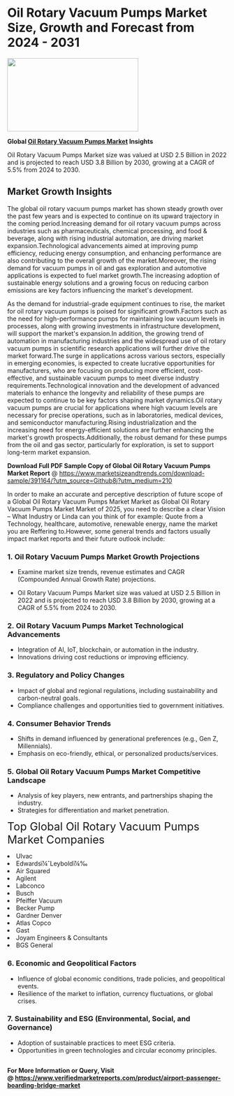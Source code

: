 <H1>Oil Rotary Vacuum Pumps Market Size, Growth and Forecast from 2024 - 2031</H1><img class="aligncenter size-medium wp-image-584254" src="https://thirdeyenews.in/wp-content/uploads/2024/09/Global-Market-Research-300x168.jpeg" alt="" width="300" height="168" /><p><strong>Global&nbsp;<a href="https://www.marketsizeandtrends.com/download-sample/391164/?utm_source=Github8j?utm_medium=210">Oil Rotary Vacuum Pumps Market</a> Insights</strong></p><p>Oil Rotary Vacuum Pumps Market size was valued at USD 2.5 Billion in 2022 and is projected to reach USD 3.8 Billion by 2030, growing at a CAGR of 5.5% from 2024 to 2030.</p><p><h2>Market Growth Insights</h2> <p>The global oil rotary vacuum pumps market has shown steady growth over the past few years and is expected to continue on its upward trajectory in the coming period.Increasing demand for oil rotary vacuum pumps across industries such as pharmaceuticals, chemical processing, and food & beverage, along with rising industrial automation, are driving market expansion.Technological advancements aimed at improving pump efficiency, reducing energy consumption, and enhancing performance are also contributing to the overall growth of the market.Moreover, the rising demand for vacuum pumps in oil and gas exploration and automotive applications is expected to fuel market growth.The increasing adoption of sustainable energy solutions and a growing focus on reducing carbon emissions are key factors influencing the market's development.</p> <p>As the demand for industrial-grade equipment continues to rise, the market for oil rotary vacuum pumps is poised for significant growth.Factors such as the need for high-performance pumps for maintaining low vacuum levels in processes, along with growing investments in infrastructure development, will support the market's expansion.In addition, the growing trend of automation in manufacturing industries and the widespread use of oil rotary vacuum pumps in scientific research applications will further drive the market forward.The surge in applications across various sectors, especially in emerging economies, is expected to create lucrative opportunities for manufacturers, who are focusing on producing more efficient, cost-effective, and sustainable vacuum pumps to meet diverse industry requirements.Technological innovation and the development of advanced materials to enhance the longevity and reliability of these pumps are expected to continue to be key factors shaping market dynamics.Oil rotary vacuum pumps are crucial for applications where high vacuum levels are necessary for precise operations, such as in laboratories, medical devices, and semiconductor manufacturing.Rising industrialization and the increasing need for energy-efficient solutions are further enhancing the market's growth prospects.Additionally, the robust demand for these pumps from the oil and gas sector, particularly for exploration, is set to support long-term market expansion.<p><span class=""><strong>Download Full PDF Sample Copy of Global Oil Rotary Vacuum Pumps Market Report</strong> @ <a href="https://www.marketsizeandtrends.com/download-sample/391164/?utm_source=Github8j?utm_medium=210" target="_blank">https://www.marketsizeandtrends.com/download-sample/391164/?utm_source=Github8j?utm_medium=210</a></span></p><p>In order to make an accurate and perceptive description of future scope of a Global&nbsp;Oil Rotary Vacuum Pumps Market Market as Global&nbsp;Oil Rotary Vacuum Pumps Market Market of 2025, you need to describe a clear Vision &ndash; What Industry or Linda can you think of for example: Quote from a Technology, healthcare, automotive, renewable energy, name the market you are Reffering to.However, some general trends and factors usually impact market reports and their future outlook include:</p><h3>1.&nbsp;<strong>Oil Rotary Vacuum Pumps Market Growth Projections</strong></h3><ul><li>Examine market size trends, revenue estimates and CAGR (Compounded Annual Growth Rate) projections.</li><li><p>Oil Rotary Vacuum Pumps Market size was valued at USD 2.5 Billion in 2022 and is projected to reach USD 3.8 Billion by 2030, growing at a CAGR of 5.5% from 2024 to 2030.</p></li></ul><h3>2.&nbsp;<strong>Oil Rotary Vacuum Pumps Market Technological Advancements</strong></h3><ul><li>Integration of AI, IoT, blockchain, or automation in the industry.</li><li>Innovations driving cost reductions or improving efficiency.</li></ul><h3>3.&nbsp;<strong>Regulatory and Policy Changes</strong></h3><ul><li>Impact of global and regional regulations, including sustainability and carbon-neutral goals.</li><li>Compliance challenges and opportunities tied to government initiatives.</li></ul><h3>4.&nbsp;<strong>Consumer Behavior Trends</strong></h3><ul><li>Shifts in demand influenced by generational preferences (e.g., Gen Z, Millennials).</li><li>Emphasis on eco-friendly, ethical, or personalized products/services.</li></ul><h3>5.&nbsp;<strong>Global Oil Rotary Vacuum Pumps Market Competitive Landscape</strong></h3><ul><li>Analysis of key players, new entrants, and partnerships shaping the industry.</li><li>Strategies for differentiation and market penetration.</li></ul><p data-pm-slice="1 1 []"><span style="color: inherit; font-family: inherit; font-size: 25px;">Top Global Oil Rotary Vacuum Pumps Market Companies</span></p><div class="" data-test-id=""><p><li>Ulvac</li><li> Edwardsï¼ˆLeyboldï¼‰</li><li> Air Squared</li><li> Agilent</li><li> Labconco</li><li> Busch</li><li> Pfeiffer Vacuum</li><li> Becker Pump</li><li> Gardner Denver</li><li> Atlas Copco</li><li> Gast</li><li> Joyam Engineers & Consultants</li><li> BGS General</li></p></div><h3>6.&nbsp;<strong>Economic and Geopolitical Factors</strong></h3><ul><li>Influence of global economic conditions, trade policies, and geopolitical events.</li><li>Resilience of the market to inflation, currency fluctuations, or global crises.</li></ul><h3>7.&nbsp;<strong>Sustainability and ESG (Environmental, Social, and Governance)</strong></h3><ul><li>Adoption of sustainable practices to meet ESG criteria.</li><li>Opportunities in green technologies and circular economy principles.</li></ul><h2><strong style="font-size: 14px;">For More Information or Query, Visit @&nbsp;</strong><a style="background-color: #ffffff; font-size: 14px;" href="https://www.marketsizeandtrends.com/report/oil-rotary-vacuum-pumps-market/" target="_blank">https://www.verifiedmarketreports.com/product/airport-passenger-boarding-bridge-market</a></h2>